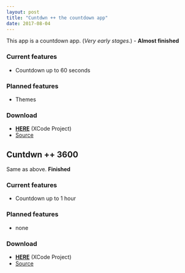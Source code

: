 ```yaml
---
layout: post
title: "Cuntdwn ++ the countdown app"
date: 2017-08-04
---
```


This app is a countdown app. (_Very early stages._) - **Almost finished**

### Current features

- Countdown up to 60 seconds

### Planned features

- Themes

### Download

- [**HERE**](https://github.com/Samplasion/Countdown-app/releases/tag/0.1.0) (XCode Project)
- [Source](https://github.com/Samplasion/Countdown-app)



## Cuntdwn ++ 3600

Same as above. **Finished**

### Current features

- Countdown up to 1 hour

### Planned features

- none

### Download

- [**HERE**](https://github.com/Samplasion/Countdown-app/releases/tag/0.1.0-plus) (XCode Project)
- [Source](https://github.com/Samplasion/Countdown-app)

